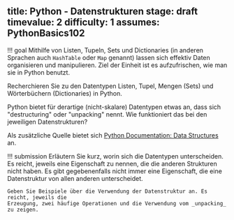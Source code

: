 title: Python - Datenstrukturen
stage: draft
timevalue: 2
difficulty: 1
assumes: PythonBasics102
---
!!! goal
    Mithilfe von Listen, Tupeln, Sets und Dictionaries (in anderen Sprachen auch `HashTable` oder 
    `Map` genannt) lassen sich effektiv Daten organisieren und manipulieren. Ziel der Einheit 
    ist es aufzufrischen, wie man sie in Python benutzt. 

Recherchieren Sie zu den Datentypen Listen, Tupel, Mengen (Sets) und Wörterbüchern (Dictionaries)
in Python.

Python bietet für derartige (nicht-skalare) Datentypen etwas an, dass sich "destructuring"
oder "unpacking" nennt. Wie funktioniert das bei den jeweiligen Datenstrukturen?

Als zusätzliche Quelle bietet sich [Python Documentation: Data Structures](https://docs.python.org/3.8/tutorial/datastructures.html) an.

!!! submission
    Erläutern Sie kurz, worin sich die Datentypen unterscheiden. Es reicht, jeweils eine
    Eigenschaft zu nennen, die die anderen Strukturen nicht haben. Es gibt gegebenenfalls nicht
    immer eine Eigenschaft, die eine Datenstruktur von allen anderen unterscheidet.

    Geben Sie Beispiele über die Verwendung der Datenstruktur an. Es reicht, jeweils die
    Erzeugung, zwei häufige Operationen und die Verwendung vom _unpacking_ zu zeigen.
